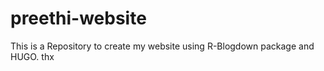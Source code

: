 # preethi-website

This is a Repository to create my website using R-Blogdown package and HUGO. thx
